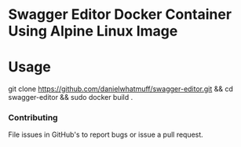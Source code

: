 # Swagger Editor Docker Container Using Alpine Linux Image

# Usage

git clone https://github.com/danielwhatmuff/swagger-editor.git && cd swagger-editor && sudo docker build .

### Contributing
File issues in GitHub's to report bugs or issue a pull request.
